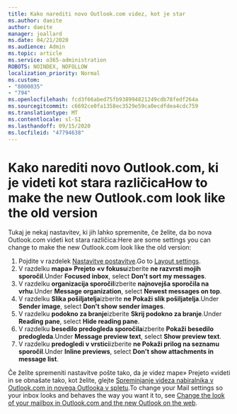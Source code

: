 ```yaml
---
title: Kako narediti novo Outlook.com videz, kot je star
ms.author: daeite
author: daeite
manager: joallard
ms.date: 04/21/2020
ms.audience: Admin
ms.topic: article
ms.service: o365-administration
ROBOTS: NOINDEX, NOFOLLOW
localization_priority: Normal
ms.custom:
- "8000035"
- "794"
ms.openlocfilehash: fcd3f66abed75fb938994821249cdb78fedf264a
ms.sourcegitcommit: c6692ce0fa1358ec3529e59ca0ecdfdea4cdc759
ms.translationtype: MT
ms.contentlocale: sl-SI
ms.lasthandoff: 09/15/2020
ms.locfileid: "47794638"
---
```

# <a name="how-to-make-the-new-outlookcom-look-like-the-old-version"></a><span data-ttu-id="5fc96-102">Kako narediti novo Outlook.com, ki je videti kot stara različica</span><span class="sxs-lookup"><span data-stu-id="5fc96-102">How to make the new Outlook.com look like the old version</span></span>

<span data-ttu-id="5fc96-103">Tukaj je nekaj nastavitev, ki jih lahko spremenite, če želite, da bo nova Outlook.com videti kot stara različica:</span><span class="sxs-lookup"><span data-stu-id="5fc96-103">Here are some settings you can change to make the new Outlook.com look like the old version:</span></span>

1. <span data-ttu-id="5fc96-104">Pojdite v razdelek [Nastavitve postavitve](https://outlook.live.com/mail/options/mail/layout).</span><span class="sxs-lookup"><span data-stu-id="5fc96-104">Go to [Layout settings](https://outlook.live.com/mail/options/mail/layout).</span></span>
1. <span data-ttu-id="5fc96-105">V razdelku **mapa» Prejeto «v fokusu**izberite **ne razvrsti mojih sporočil**.</span><span class="sxs-lookup"><span data-stu-id="5fc96-105">Under **Focused inbox**, select **Don't sort my messages**.</span></span>
1. <span data-ttu-id="5fc96-106">V razdelku **organizacija sporočil**izberite **najnovejša sporočila na vrhu**.</span><span class="sxs-lookup"><span data-stu-id="5fc96-106">Under **Message organization**, select **Newest messages on top**.</span></span>
1. <span data-ttu-id="5fc96-107">V razdelku **Slika pošiljatelja**izberite **ne Pokaži slik pošiljatelja**.</span><span class="sxs-lookup"><span data-stu-id="5fc96-107">Under **Sender image**, select **Don't show sender images**.</span></span>
1. <span data-ttu-id="5fc96-108">V razdelku **podokno za branje**izberite **Skrij podokno za branje**.</span><span class="sxs-lookup"><span data-stu-id="5fc96-108">Under **Reading pane**, select **Hide reading pane**.</span></span>
1. <span data-ttu-id="5fc96-109">V razdelku **besedilo predogleda sporočila**izberite **Pokaži besedilo predogleda**.</span><span class="sxs-lookup"><span data-stu-id="5fc96-109">Under **Message preview text**, select **Show preview text**.</span></span>
1. <span data-ttu-id="5fc96-110">V razdelku **predogledi v vrstici**izberite **ne Pokaži prilog na seznamu sporočil**.</span><span class="sxs-lookup"><span data-stu-id="5fc96-110">Under **Inline previews**, select **Don't show attachments in message list**.</span></span>

<span data-ttu-id="5fc96-111">Če želite spremeniti nastavitve pošte tako, da je videz mape» Prejeto «videti in se obnašate tako, kot želite, glejte [Spreminjanje videza nabiralnika v Outlook.com in novega Outlooka v spletu](https://support.office.com/article/b41c2ecb-f23c-42b3-b7f8-659646d5e58c?wt.mc_id=Office_Outlook_com_Alchemy).</span><span class="sxs-lookup"><span data-stu-id="5fc96-111">To change your Mail settings so your inbox looks and behaves the way you want it to, see [Change the look of your mailbox in Outlook.com and the new Outlook on the web](https://support.office.com/article/b41c2ecb-f23c-42b3-b7f8-659646d5e58c?wt.mc_id=Office_Outlook_com_Alchemy).</span></span>
